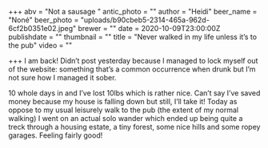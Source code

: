 +++
abv = "Not a sausage "
antic_photo = ""
author = "Heidi"
beer_name = "Noné"
beer_photo = "uploads/b90cbeb5-2314-465a-962d-6cf2b0351e02.jpeg"
brewer = ""
date = 2020-10-09T23:00:00Z
publishdate = ""
thumbnail = ""
title = "Never walked in my life unless it’s to the pub"
video = ""

+++
I am back! Didn’t post yesterday because I managed to lock myself out of the website: something that’s a common occurrence when drunk but I’m not sure how I managed it sober. 

10 whole days in and I’ve lost 10lbs which is rather nice. Can’t say I’ve saved money because my house is falling down but still, I’ll take it! Today as oppose to my usual leisurely walk to the pub (the extent of my normal walking) I went on an actual solo wander which ended up being quite a treck through a housing estate, a tiny forest, some nice hills and some ropey garages. Feeling fairly good! 